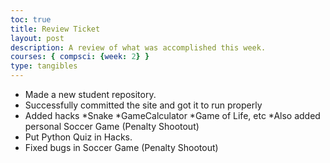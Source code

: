 ```yaml
---
toc: true
title: Review Ticket
layout: post
description: A review of what was accomplished this week.
courses: { compsci: {week: 2} }
type: tangibles
---
```

<!--  -->
- Made a new student repository.
- Successfully committed the site and got it to run properly
- Added hacks 
    *Snake 
    *GameCalculator
    *Game of Life, etc
    *Also added personal Soccer Game (Penalty Shootout)
- Put Python Quiz in Hacks. 
- Fixed bugs in Soccer Game (Penalty Shootout)